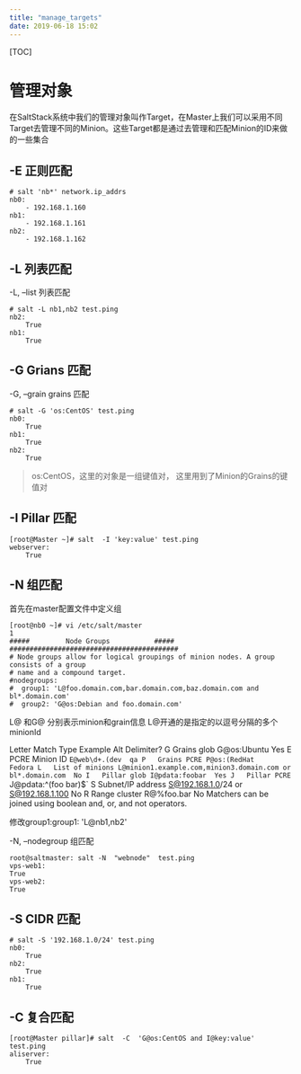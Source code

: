 ```yaml
---
title: "manage_targets"
date: 2019-06-18 15:02
---
```

[TOC]



# 管理对象

在SaltStack系统中我们的管理对象叫作Target，在Master上我们可以采用不同Target去管理不同的Minion。这些Target都是通过去管理和匹配Minion的ID来做的一些集合



## -E 正则匹配

```
# salt 'nb*' network.ip_addrs
nb0:
    - 192.168.1.160
nb1:
    - 192.168.1.161
nb2:
    - 192.168.1.162
```





## -L 列表匹配

-L, –list 列表匹配

```
# salt -L nb1,nb2 test.ping
nb2:
    True
nb1:
    True
```





## -G Grians 匹配

-G, –grain grains 匹配

```
# salt -G 'os:CentOS' test.ping
nb0:
    True
nb1:
    True
nb2:
    True
```

> os:CentOS，这里的对象是一组键值对，
> 这里用到了Minion的Grains的键值对



## -I Pillar 匹配

```
[root@Master ~]# salt  -I 'key:value' test.ping
webserver:
    True
```





## -N 组匹配

首先在master配置文件中定义组

```
[root@nb0 ~]# vi /etc/salt/master
1
#####         Node Groups           #####
##########################################
# Node groups allow for logical groupings of minion nodes. A group consists of a group
# name and a compound target.
#nodegroups:
#  group1: 'L@foo.domain.com,bar.domain.com,baz.domain.com and bl*.domain.com'
#  group2: 'G@os:Debian and foo.domain.com'
```

L@ 和G@ 分别表示minion和grain信息
L@开通的是指定的以逗号分隔的多个minionId

Letter	Match Type	Example	Alt Delimiter?
G	Grains glob	G@os:Ubuntu	Yes
E	PCRE Minion ID	`E@web\d+.(dev	qa
P	Grains PCRE	P@os:(RedHat	Fedora
L	List of minions	L@minion1.example.com,minion3.domain.com or bl*.domain.com	No
I	Pillar glob	I@pdata:foobar	Yes
J	Pillar PCRE	`J@pdata:^(foo	bar)$`
S	Subnet/IP address	S@192.168.1.0/24 or S@192.168.1.100	No
R	Range cluster	R@%foo.bar	No
Matchers can be joined using boolean and, or, and not operators.

修改group1:group1: 'L@nb1,nb2'

-N, –nodegroup 组匹配

```
root@saltmaster: salt -N  "webnode"  test.ping
vps-web1:
True
vps-web2:
True
```





## -S CIDR 匹配

```
# salt -S '192.168.1.0/24' test.ping
nb0:
    True
nb2:
    True
nb1:
    True
```



## -C 复合匹配

```
[root@Master pillar]# salt  -C  'G@os:CentOS and I@key:value'  test.ping
aliserver:
    True
```

